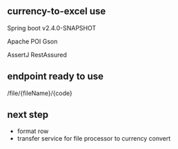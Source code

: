 ## currency-to-excel use

Spring boot v2.4.0-SNAPSHOT

Apache POI
Gson

AssertJ
RestAssured

## endpoint ready to use

/file/{fileName}/{code}

## next step

- format row 
- transfer service for file processor to currency convert



